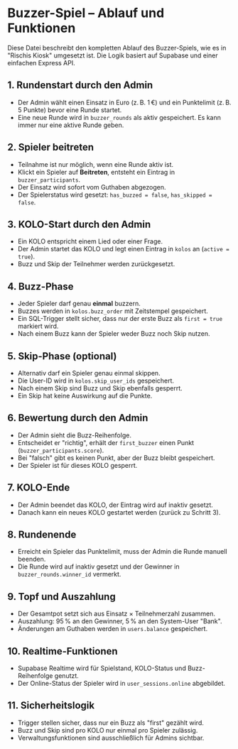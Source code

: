 # Buzzer-Spiel – Ablauf und Funktionen

Diese Datei beschreibt den kompletten Ablauf des Buzzer-Spiels, wie es in "Rischis Kiosk" umgesetzt ist. Die Logik basiert auf Supabase und einer einfachen Express API.

## 1. Rundenstart durch den Admin
- Der Admin wählt einen Einsatz in Euro (z. B. 1 €) und ein Punktelimit (z. B. 5 Punkte) bevor eine Runde startet.
- Eine neue Runde wird in `buzzer_rounds` als aktiv gespeichert. Es kann immer nur eine aktive Runde geben.

## 2. Spieler beitreten
- Teilnahme ist nur möglich, wenn eine Runde aktiv ist.
- Klickt ein Spieler auf **Beitreten**, entsteht ein Eintrag in `buzzer_participants`.
- Der Einsatz wird sofort vom Guthaben abgezogen.
- Der Spielerstatus wird gesetzt: `has_buzzed = false`, `has_skipped = false`.

## 3. KOLO-Start durch den Admin
- Ein KOLO entspricht einem Lied oder einer Frage.
- Der Admin startet das KOLO und legt einen Eintrag in `kolos` an (`active = true`).
- Buzz und Skip der Teilnehmer werden zurückgesetzt.

## 4. Buzz-Phase
- Jeder Spieler darf genau **einmal** buzzern.
- Buzzes werden in `kolos.buzz_order` mit Zeitstempel gespeichert.
- Ein SQL-Trigger stellt sicher, dass nur der erste Buzz als `first = true` markiert wird.
- Nach einem Buzz kann der Spieler weder Buzz noch Skip nutzen.

## 5. Skip-Phase (optional)
- Alternativ darf ein Spieler genau einmal skippen.
- Die User-ID wird in `kolos.skip_user_ids` gespeichert.
- Nach einem Skip sind Buzz und Skip ebenfalls gesperrt.
- Ein Skip hat keine Auswirkung auf die Punkte.

## 6. Bewertung durch den Admin
- Der Admin sieht die Buzz-Reihenfolge.
- Entscheidet er "richtig", erhält der `first_buzzer` einen Punkt (`buzzer_participants.score`).
- Bei "falsch" gibt es keinen Punkt, aber der Buzz bleibt gespeichert.
- Der Spieler ist für dieses KOLO gesperrt.

## 7. KOLO-Ende
- Der Admin beendet das KOLO, der Eintrag wird auf inaktiv gesetzt.
- Danach kann ein neues KOLO gestartet werden (zurück zu Schritt 3).

## 8. Rundenende
- Erreicht ein Spieler das Punktelimit, muss der Admin die Runde manuell beenden.
- Die Runde wird auf inaktiv gesetzt und der Gewinner in `buzzer_rounds.winner_id` vermerkt.

## 9. Topf und Auszahlung
- Der Gesamtpot setzt sich aus Einsatz × Teilnehmerzahl zusammen.
- Auszahlung: 95 % an den Gewinner, 5 % an den System-User "Bank".
- Änderungen am Guthaben werden in `users.balance` gespeichert.

## 10. Realtime-Funktionen
- Supabase Realtime wird für Spielstand, KOLO-Status und Buzz-Reihenfolge genutzt.
- Der Online-Status der Spieler wird in `user_sessions.online` abgebildet.

## 11. Sicherheitslogik
- Trigger stellen sicher, dass nur ein Buzz als "first" gezählt wird.
- Buzz und Skip sind pro KOLO nur einmal pro Spieler zulässig.
- Verwaltungsfunktionen sind ausschließlich für Admins sichtbar.

